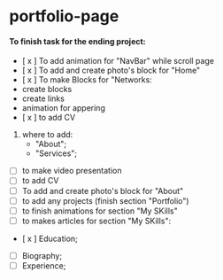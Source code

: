 # portfolio-page

#### To finish task for the ending project:

- [ x ] To add animation for "NavBar" while scroll page
- [ x ] To add and create photo's block for "Home"
- [ x ] To make Blocks for "Networks:
- create blocks
- create links
- animation for appering
- [ x ] to add CV 
1) where to add:
    - "About";
    - "Services";
- [ ] to make video presentation
- [ ] to add CV
- [ ] To add and create photo's block for "About" 
- [ ] to add any projects (finish section "Portfolio")
- [ ] to finish animations for section "My SKills"
- [ ] to makes articles for section "My SKills":
- [ x ] Education;
- [ ] Biography;
- [ ] Experience;
